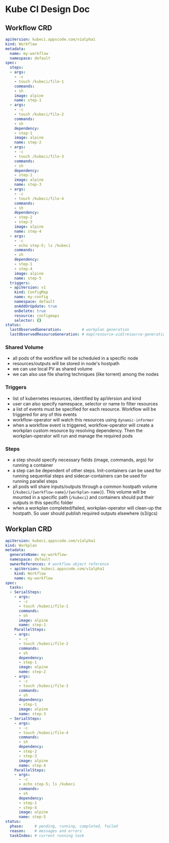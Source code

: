 # Kube CI Design Doc

## Workflow CRD

```yaml
apiVersion: kubeci.appscode.com/v1alpha1
kind: Workflow
metadata:
  name: my-workflow
  namespace: default
spec:
  steps:
  - args:
    - -c
    - touch /kubeci/file-1
    commands:
    - sh
    image: alpine
    name: step-1
  - args:
    - -c
    - touch /kubeci/file-2
    commands:
    - sh
    dependency:
    - step-1
    image: alpine
    name: step-2
  - args:
    - -c
    - touch /kubeci/file-3
    commands:
    - sh
    dependency:
    - step-1
    image: alpine
    name: step-3
  - args:
    - -c
    - touch /kubeci/file-4
    commands:
    - sh
    dependency:
    - step-2
    - step-3
    image: alpine
    name: step-4
  - args:
    - -c
    - echo step-5; ls /kubeci
    commands:
    - sh
    dependency:
    - step-1
    - step-4
    image: alpine
    name: step-5
  triggers:
  - apiVersion: v1
    kind: ConfigMap
    name: my-config
    namespace: default
    onAddOrUpdate: true
    onDelete: true
    resource: configmaps
    selector: {}
status:
  lastObservedGeneration:         # workplan generation
  lastObservedResourceGeneration: # map[resource-uid]resource-generation
```

### Shared Volume

- all pods of the workflow will be scheduled in a specific node
- resources/outputs will be stored in node's hostpath
- we can use local PV as shared volume
- we can also use file sharing techniques (like torrent) among the nodes

### Triggers

- list of kubernetes resources, identified by apiVersion and kind
- user can also specify namespace, selector or name to filter resources
- a list of events must be specified for each resource. Workflow will be triggered for any of this events
- workflow-operator will watch this resources using `dynamic-informer`
- when a workflow event is triggered, workflow-operator will create a workplan custom resource by resolving dependency. Then the workplan-operator will run and manage the required pods

### Steps

- a step should specify necessary fields (image, commands, args) for running a container
- a step can be dependent of other steps. Init-containers can be used for running sequential steps and sidecar-containers can be used for running parallel steps
- all pods will share inputs/outputs through a common hostpath volume (`/kubeci/{workflow-name}/{workplan-name}`). This volume will be mounted in a specific path (`/kubeci`) and containers should put their outputs in this specific folder
- when a workplan completed/failed, workplan-operator will clean-up the hostpath. So user should publish required outputs elsewhere (s3/gcs)

## Workplan CRD

```yaml
apiVersion: kubeci.appscode.com/v1alpha1
kind: Workplan
metadata:
  generateName: my-workflow-
  namespace: default
  ownerReferences: # workflow object reference
  - apiVersion: kubeci.appscode.com/v1alpha1 
    kind: Workflow
    name: my-workflow
spec:
  tasks:
  - SerialSteps:
    - args:
      - -c
      - touch /kubeci/file-1
      commands:
      - sh
      image: alpine
      name: step-1
    ParallelSteps:
    - args:
      - -c
      - touch /kubeci/file-2
      commands:
      - sh
      dependency:
      - step-1
      image: alpine
      name: step-2
    - args:
      - -c
      - touch /kubeci/file-3
      commands:
      - sh
      dependency:
      - step-1
      image: alpine
      name: step-3   
  - SerialSteps:
    - args:
      - -c
      - touch /kubeci/file-4
      commands:
      - sh
      dependency:
      - step-2
      - step-3
      image: alpine
      name: step-4
    ParallelSteps:
    - args:
      - -c
      - echo step-5; ls /kubeci
      commands:
      - sh
      dependency:
      - step-1
      - step-4
      image: alpine
      name: step-5
status:
  phase:     # pending, running, completed, failed
  reason:    # messages and errors
  taskIndex: # current running task
```
